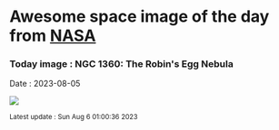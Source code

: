 
# Awesome space image of the day from [NASA](https://api.nasa.gov/)

### Today image : NGC 1360: The Robin's Egg Nebula
Date : 2023-08-05

![](https://apod.nasa.gov/apod/image/2308/ngc1360_v2_1024.jpg)

<small>Latest update : Sun Aug  6 01:00:36 2023</small>
        